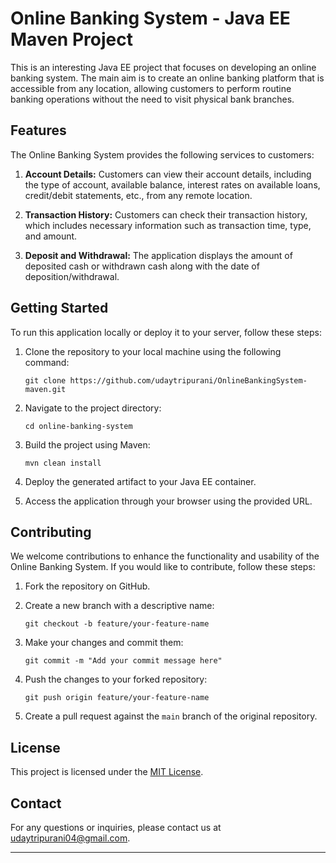 # Online Banking System - Java EE Maven Project

This is an interesting Java EE project that focuses on developing an online banking system. The main aim is to create an online banking platform that is accessible from any location, allowing customers to perform routine banking operations without the need to visit physical bank branches.

## Features

The Online Banking System provides the following services to customers:

1. **Account Details:** Customers can view their account details, including the type of account, available balance, interest rates on available loans, credit/debit statements, etc., from any remote location.

2. **Transaction History:** Customers can check their transaction history, which includes necessary information such as transaction time, type, and amount.

3. **Deposit and Withdrawal:** The application displays the amount of deposited cash or withdrawn cash along with the date of deposition/withdrawal.

## Getting Started

To run this application locally or deploy it to your server, follow these steps:

1. Clone the repository to your local machine using the following command:
   ```
   git clone https://github.com/udaytripurani/OnlineBankingSystem-maven.git
   ```

2. Navigate to the project directory:
   ```
   cd online-banking-system
   ```

3. Build the project using Maven:
   ```
   mvn clean install
   ```

4. Deploy the generated artifact to your Java EE container.

5. Access the application through your browser using the provided URL.

## Contributing

We welcome contributions to enhance the functionality and usability of the Online Banking System. If you would like to contribute, follow these steps:

1. Fork the repository on GitHub.

2. Create a new branch with a descriptive name:
   ```
   git checkout -b feature/your-feature-name
   ```

3. Make your changes and commit them:
   ```
   git commit -m "Add your commit message here"
   ```

4. Push the changes to your forked repository:
   ```
   git push origin feature/your-feature-name
   ```

5. Create a pull request against the `main` branch of the original repository.

## License

This project is licensed under the [MIT License](LICENSE).


## Contact

For any questions or inquiries, please contact us at [udaytripurani04@gmail.com](mailto:udaytripurani04@gmail.com).

---
